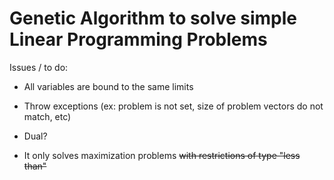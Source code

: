 # Genetic Algorithm to solve simple Linear Programming Problems

Issues / to do:

- All variables are bound to the same limits

- Throw exceptions (ex: problem is not set, size of problem vectors do not match, etc)

- Dual?

- It only solves maximization problems ~~with restrictions of type "less than"~~
